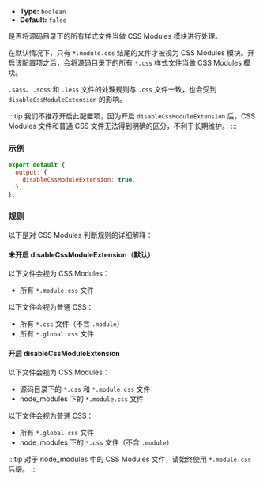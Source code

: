 - **Type:** `boolean`
- **Default:** `false`

是否将源码目录下的所有样式文件当做 CSS Modules 模块进行处理。

在默认情况下，只有 `*.module.css` 结尾的文件才被视为 CSS Modules 模块。开启该配置项之后，会将源码目录下的所有 `*.css` 样式文件当做 CSS Modules 模块。

`.sass`、`.scss` 和 `.less` 文件的处理规则与 `.css` 文件一致，也会受到 `disableCssModuleExtension` 的影响。

:::tip
我们不推荐开启此配置项，因为开启 `disableCssModuleExtension` 后，CSS Modules 文件和普通 CSS 文件无法得到明确的区分，不利于长期维护。
:::

### 示例

```js
export default {
  output: {
    disableCssModuleExtension: true,
  },
};
```

### 规则

以下是对 CSS Modules 判断规则的详细解释：

#### 未开启 disableCssModuleExtension（默认）

以下文件会视为 CSS Modules：

- 所有 `*.module.css` 文件

以下文件会视为普通 CSS：

- 所有 `*.css` 文件（不含 `.module`）
- 所有 `*.global.css` 文件

#### 开启 disableCssModuleExtension

以下文件会视为 CSS Modules：

- 源码目录下的 `*.css` 和 `*.module.css` 文件
- node_modules 下的 `*.module.css` 文件

以下文件会视为普通 CSS：

- 所有 `*.global.css` 文件
- node_modules 下的 `*.css` 文件（不含 `.module`）

:::tip
对于 node_modules 中的 CSS Modules 文件，请始终使用 `*.module.css` 后缀。
:::
